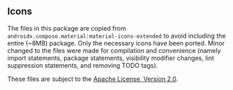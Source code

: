 ## Icons

The files in this package are copied from `androidx.compose.material:material-icons-extended` to
avoid including the entire (~8MB) package. Only the necessary icons have been ported. Minor changed
to the files were made for compilation and convenience (namely import statements, package
statements, visibility modifier changes, lint suppression statements, and removing TODO tags).

These files are subject to
the [Apache License, Version 2.0](http://www.apache.org/licenses/LICENSE-2.0).

